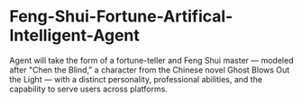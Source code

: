 # Feng-Shui-Fortune-Artifical-Intelligent-Agent
Agent will take the form of a fortune-teller and Feng Shui master — modeled after "Chen the Blind," a character from the Chinese novel Ghost Blows Out the Light — with a distinct personality, professional abilities, and the capability to serve users across platforms.
